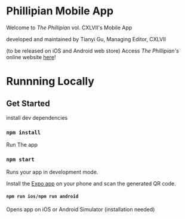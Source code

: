 # Phillipian Mobile App

Welcome to _The Phillipian_ vol. CXLVII's Mobile App

developed and maintained by Tianyi Gu, Managing Editor, CXLVII

(to be released on iOS and Android web store)
Access _The Phillipian's_ online website [here](https://phillipian.net)!


# Runnning Locally

## Get Started

install dev dependencies

### `npm install`

Run The app

### `npm start`

Runs your app in development mode.

Install the [Expo app](https://expo.io) on your phone and scan the generated QR code.

#### `npm run ios/npm run android`

Opens app on iOS or Android Simulator (installation needed)
